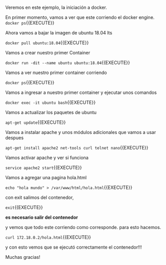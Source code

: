 Veremos en este ejemplo, la iniciación a docker.

En primer momento, vamos a ver que este corriendo el docker engine.
`docker ps`{{EXECUTE}}

Ahora vamos a bajar la imagen de ubuntu 18.04 lts

`docker pull ubuntu:18.04`{{EXECUTE}}

Vamos a crear nuestro primer Container

`docker run -dit --name ubuntu ubuntu:18.04`{{EXECUTE}}

Vamos a ver  nuestro primer container corriendo

`docker ps`{{EXECUTE}}

Vamos a ingresar a nuestro primer container y ejecutar unos comandos

`docker exec -it ubuntu bash`{{EXECUTE}}

Vamos a actualizar los paquetes de ubuntu

`apt-get update`{{EXECUTE}}

Vamos a instalar apache y unos módulos adicionales que vamos a usar despues

`apt-get install apache2 net-tools curl telnet nano`{{EXECUTE}}

Vamos activar apache y ver si funciona

`service apache2 start`{{EXECUTE}}

Vamos a agregar una pagina hola.html

`echo "hola mundo" > /var/www/html/hola.html`{{EXECUTE}}

con exit salimos del contenedor,

`exit`{{EXECUTE}}

**es necesario salir del contenedor**

y vemos que todo este corriendo como corresponde. para esto hacemos.

`curl 172.18.0.2/hola.html`{{EXECUTE}}

y con esto vemos que se ejecutó correctamente el contenedor!!!

Muchas gracias!











